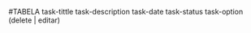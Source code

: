 #TABELA
    task-tittle
    task-description
    task-date
    task-status
    task-option (delete | editar)

